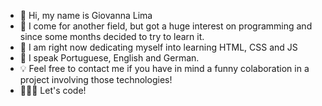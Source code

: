 - 👋 Hi, my name is Giovanna Lima
- 👀 I come for another field, but got a huge interest on programming and since some months decided to try to learn it. 
- 💭 I am right now dedicating myself into learning HTML, CSS and JS
- 💬 I speak Portuguese, English and German. 
- 💡 Feel free to contact me if you have in mind a funny colaboration in a project involving those technologies!
- 👩🏼‍💻 Let's code! 
